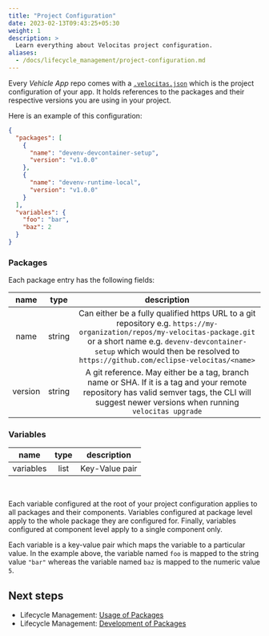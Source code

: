 ```yaml
---
title: "Project Configuration"
date: 2023-02-13T09:43:25+05:30
weight: 1
description: >
  Learn everything about Velocitas project configuration.
aliases:
  - /docs/lifecycle_management/project-configuration.md
---
```


Every _Vehicle App_ repo comes with a [`.velocitas.json`](https://github.com/eclipse-velocitas/vehicle-app-python-template/blob/main/.velocitas.json) which is the project configuration of your app. It holds references to the packages and their respective versions you are using in your project.

Here is an example of this configuration:

```json
{
  "packages": [
    {
      "name": "devenv-devcontainer-setup",
      "version": "v1.0.0"
    },
    {
      "name": "devenv-runtime-local",
      "version": "v1.0.0"
    }
  ],
  "variables": {
    "foo": "bar",
    "baz": 2
  }
}
```

### Packages

Each package entry has the following fields:

| name | type | description |
|:--------:|:--------:|:---------------:|
| name | string | Can either be a fully qualified https URL to a git repository e.g. `https://my-organization/repos/my-velocitas-package.git` or a short name e.g. `devenv-devcontainer-setup` which would then be resolved to `https://github.com/eclipse-velocitas/<name>`|
| version | string | A git reference. May either be a tag, branch name or SHA. If it is a tag and your remote repository has valid semver tags, the CLI will suggest newer versions when running `velocitas upgrade`|

### Variables

| name | type | description |
|:--------:|:--------:|:---------------:|
| variables | list | Key-Value pair|

</br>

Each variable configured at the root of your project configuration applies to all packages and their components. Variables configured at package level apply to the whole package they are configured for. Finally, variables configured at component level apply to a single component only.

Each variable is a key-value pair which maps the variable to a particular value. In the example above, the variable named `foo` is mapped to the string value `"bar"` whereas the variable named `baz` is mapped to the numeric value `5`.

## Next steps

- Lifecycle Management: [Usage of Packages](/docs/lifecycle_management/packages/usage/)
- Lifecycle Management: [Development of Packages](/docs/lifecycle_management/packages/development/)
